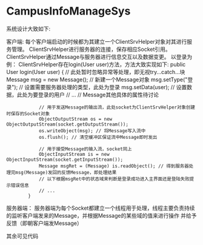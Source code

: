 CampusInfoManageSys
===================

系统设计大致如下:

客户端:
	每个客户端启动的时候都为其建立一个ClientSrvHelper对象对其进行服务管理。
	ClientSrvHelper进行服务器的连接，保存相应Socket引用。
	ClientSrvHelper通过Message与服务器进行信息交互以及数据变更。
	以登录为例：
		ClientSrvHelper存在login(User user)方法，方法大致实现如下:
			public User login(User user) {
				// 此处暂时忽略异常等处理，即无视try...catch...块
				Message msg = new Message(); // 新建一个Message对象
				msg.setType("登录"); // 设置需要服务器处理的类型，此处为登录
				msg.setData(user); // 设置数据，此处为要登录的用户
				// ... // Message其他具体的属性待讨论
				
				// 用于发送Message的输出流，此处socket为ClientSrvHelper对象创建时保存的Socket对象
				ObjectOutputStream os = new ObjectOutputStream(socket.getOutputStream()); 
				os.writeObject(msg); // 将Message写入流中
				os.flush(); // 清空缓冲区保证流中Message即时发出
				
				// 用于接受Message的输入流，socket同上
				ObjectInputStream is = new ObjectInputStream(socket.getInputStream());
				Message msgRet = (Message) is.readObject(); // 得到服务器处理完msg(Message)发回的反馈Message，即处理结果
				// 以下根据msgRet中的状态域来判断是登录成功进入主界面还是登陆失败提示错误信息
				// ...
			}


服务器端：
	服务器端为每个Socket都建立一个线程用于处理，线程主要负责持续的监听客户端发来的Message，并根据Message的某些域的值来进行操作
并给予反馈（即朝客户端发Message）


其余可见代码
